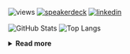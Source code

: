 ![views](https://komarev.com/ghpvc/?username=chck&color=blueviolet)
[![speakerdeck](https://img.shields.io/badge/Speaker_Deck-chck-8a2be2?style=flat-square&logo=speaker-deck)](https://speakerdeck.com/chck)
[![linkedin](https://img.shields.io/badge/LinkedIn-chck-8a2be2?style=flat-square&logo=linkedin)](https://www.linkedin.com/in/chck/)

<p align="left"> 
  <img alt="GitHub Stats" align="center" height="150" src="https://github-readme-stats-nine-umber-51.vercel.app/api?username=chck&count_private=true&show_icons=true&hide_title=true&theme=buefy" />
  <img alt="Top Langs" align="center" height="150" src="https://github-readme-stats-nine-umber-51.vercel.app/api/top-langs/?username=chck&layout=compact&count_private=true&show_icons=true&hide_title=true&theme=buefy" />
</p>

<details>
  <summary><b>Read more</b></summary>
  <br>

  <!--START_SECTION:waka-->
**🐱 My GitHub Data** 

> 📦 82.2 kB Used in GitHub's Storage 
 > 
> 🏆 312 Contributions in the Year 2024
 > 
> 💼 Opted to Hire
 > 
> 📜 133 Public Repositories 
 > 
> 🔑 21 Private Repositories 
 > 
**I'm a Night 🦉** 

```text
🌞 Morning                839 commits         ███░░░░░░░░░░░░░░░░░░░░░░   13.42 % 
🌆 Daytime                1979 commits        ████████░░░░░░░░░░░░░░░░░   31.65 % 
🌃 Evening                1801 commits        ███████░░░░░░░░░░░░░░░░░░   28.81 % 
🌙 Night                  1633 commits        ███████░░░░░░░░░░░░░░░░░░   26.12 % 
```
📅 **I'm Most Productive on Thursday** 

```text
Monday                   1278 commits        █████░░░░░░░░░░░░░░░░░░░░   20.44 % 
Tuesday                  979 commits         ████░░░░░░░░░░░░░░░░░░░░░   15.66 % 
Wednesday                1051 commits        ████░░░░░░░░░░░░░░░░░░░░░   16.81 % 
Thursday                 1394 commits        ██████░░░░░░░░░░░░░░░░░░░   22.30 % 
Friday                   630 commits         ███░░░░░░░░░░░░░░░░░░░░░░   10.08 % 
Saturday                 366 commits         █░░░░░░░░░░░░░░░░░░░░░░░░   05.85 % 
Sunday                   554 commits         ██░░░░░░░░░░░░░░░░░░░░░░░   08.86 % 
```


📊 **This Week I Spent My Time On** 

```text
💬 Programming Languages: 
Other                    21 hrs 8 mins       ███████████████████░░░░░░   77.03 % 
Terraform                3 hrs 5 mins        ███░░░░░░░░░░░░░░░░░░░░░░   11.27 % 
Ruby                     1 hr 4 mins         █░░░░░░░░░░░░░░░░░░░░░░░░   03.94 % 
Makefile                 45 mins             █░░░░░░░░░░░░░░░░░░░░░░░░   02.73 % 
sshconfig                25 mins             ░░░░░░░░░░░░░░░░░░░░░░░░░   01.58 % 

🔥 Editors: 
Chrome                   20 hrs 44 mins      ███████████████████░░░░░░   75.55 % 
Neovim                   6 hrs 30 mins       ██████░░░░░░░░░░░░░░░░░░░   23.73 % 
PyCharm                  11 mins             ░░░░░░░░░░░░░░░░░░░░░░░░░   00.72 % 
```

**I Mostly Code in Python** 

```text
Python                   43 repos            █████████░░░░░░░░░░░░░░░░   34.13 % 
Jupyter Notebook         18 repos            ████░░░░░░░░░░░░░░░░░░░░░   14.29 % 
Rust                     7 repos             █░░░░░░░░░░░░░░░░░░░░░░░░   05.56 % 
TypeScript               4 repos             █░░░░░░░░░░░░░░░░░░░░░░░░   03.17 % 
Astro                    1 repo              ░░░░░░░░░░░░░░░░░░░░░░░░░   00.79 % 
```



**Timeline**

![Lines of Code chart](https://raw.githubusercontent.com/chck/chck/main/assets/bar_graph.png)


 Last Updated on 2024-05-14 01:25 UTC
<!--END_SECTION:waka-->
</details>

